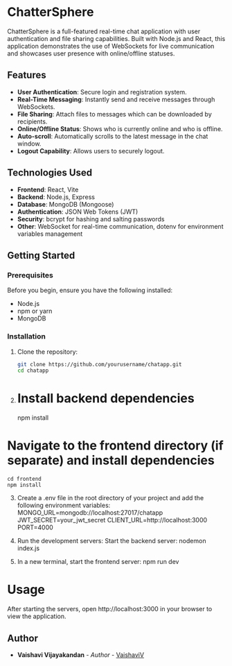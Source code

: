 # ChatterSphere

ChatterSphere is a full-featured real-time chat application with user authentication and file sharing capabilities. Built with Node.js and React, this application demonstrates the use of WebSockets for live communication and showcases user presence with online/offline statuses.

## Features

- **User Authentication**: Secure login and registration system.
- **Real-Time Messaging**: Instantly send and receive messages through WebSockets.
- **File Sharing**: Attach files to messages which can be downloaded by recipients.
- **Online/Offline Status**: Shows who is currently online and who is offline.
- **Auto-scroll**: Automatically scrolls to the latest message in the chat window.
- **Logout Capability**: Allows users to securely logout.

## Technologies Used

- **Frontend**: React, Vite
- **Backend**: Node.js, Express
- **Database**: MongoDB (Mongoose)
- **Authentication**: JSON Web Tokens (JWT)
- **Security**: bcrypt for hashing and salting passwords
- **Other**: WebSocket for real-time communication, dotenv for environment variables management

## Getting Started

### Prerequisites

Before you begin, ensure you have the following installed:
- Node.js
- npm or yarn
- MongoDB

### Installation

1. Clone the repository:
   ```bash
   git clone https://github.com/yourusername/chatapp.git
   cd chatapp
   
2. # Install backend dependencies
    npm install

  # Navigate to the frontend directory (if separate) and install dependencies
    cd frontend
    npm install

3. Create a .env file in the root directory of your project and add the following environment variables:
   MONGO_URL=mongodb://localhost:27017/chatapp
  JWT_SECRET=your_jwt_secret
  CLIENT_URL=http://localhost:3000
  PORT=4000

4. Run the development servers:
  Start the backend server: nodemon index.js

5. In a new terminal, start the frontend server:
   npm run dev

# Usage
After starting the servers, open http://localhost:3000 in your browser to view the application.

## Author

- **Vaishavi Vijayakandan** - *Author* - [VaishaviV](https://github.com/vaishavi)





